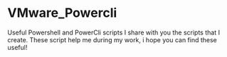 # VMware_Powercli
Useful Powershell and PowerCli scripts
I share with you the scripts that I create. These script help me during my work, i hope you can find these useful!
